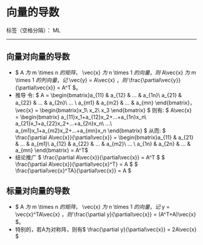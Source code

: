 # 向量的导数

标签（空格分隔）： ML

---

## 向量对向量的导数
- $ A $为$ m \times n $的矩阵，$ \vec{x} $为$ n \times 1 $的向量，则$ A\vec{x} $为$ m \times 1 $的列向量，记$ \vec{y} = A\vec{x} $，则$ \frac{\partial\vec{y}}{\partial\vec{x}} = A^T $。
- 推导
令:
$ A = \begin{bmatrix}a\_{11} & a\_{12} & ... & a\_{1n}\\ a\_{21} & a\_{22} & ... & a\_{2n}\\ ... \\ a\_{m1} & a\_{m2} & ... & a\_{mn} \end{bmatrix}$，$ \vec{x} = \begin{bmatrix}x\_1\\ x\_2\\ x\_3 \end{bmatrix} $
则有:
$ A\vec{x} = \begin{bmatrix} a\_{11}x\_1+a\_{12}x\_2+...+a\_{1n}x\_n\\ a\_{21}x\_1+a\_{22}x\_2+...+a\_{2n}x\_n\\ ...\\ a\_{m1}x\_1+a\_{m2}x\_2+...+a\_{mn}x\_n \end{bmatrix} $
从而:
$ \frac{\partial A\vec{x}}{\partial\vec{x}} = \begin{bmatrix}a\_{11} & a\_{21} & ... & a\_{m1}\\ a\_{12} & a\_{22} & ... & a\_{m2}\\ ... \\ a\_{1n} & a\_{2n} & ... & a\_{mn} \end{bmatrix} = A^T$
- 结论推广
$ \frac{\partial A\vec{x}}{\partial\vec{x}} = A^T $
$ \frac{\partial A\vec{x}}{\partial\vec{x}^T} = A $
$ \frac{\partial\vec{x}^TA}{\partial\vec{x}} = A $

## 标量对向量的导数
- $ A $为$ m \times n $的矩阵，$ \vec{x} $为$ n \times 1 $的向量，记$ y = \vec{x}^TA\vec{x} $，则$ \frac{\partial y}{\partial\vec{x}} = (A^T+A)\vec{x} $。
- 特别的，若A为对称阵，则有$ \frac{\partial y}{\partial\vec{x}} = 2A\vec{x} $
